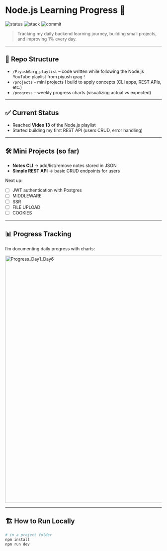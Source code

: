 # Node.js Learning Progress 🚀
![status](https://img.shields.io/badge/learning-daily-blue)
![stack](https://img.shields.io/badge/Node.js-JavaScript-success)
![commit](https://img.shields.io/github/last-commit/Manavsheth78/Nodejs_learningProgress)



> Tracking my daily backend learning journey, building small projects, and improving 1% every day.

---



## 📂 Repo Structure
- `/PiyushGarg_playlist` – code written while following the Node.js YouTube playlist from piyush grag !
- `/projects` – mini projects I build to apply concepts (CLI apps, REST APIs, etc.)
- `/progress` – weekly progress charts (visualizing actual vs expected)

---

## ✅ Current Status
- Reached **Video 13** of the Node.js playlist
- Started building my first REST API (users CRUD, error handling)

---

## 🛠 Mini Projects (so far)
- **Notes CLI** → add/list/remove notes stored in JSON  
- **Simple REST API** → basic CRUD endpoints for users  

Next up:  
- [ ] JWT authentication with Postgres  
- [ ] MIDDLEWARE
- [ ] SSR
- [ ] FILE UPLOAD
- [ ] COOKIES

---

## 📊 Progress Tracking
I’m documenting daily progress with charts:

<img width="1320" height="793" alt="Progress_Day1_Day6" src="https://github.com/user-attachments/assets/7a73b770-a2cd-487a-a1b2-62b0ec99f9e7" />

---

## 🏗 How to Run Locally
```bash
# in a project folder
npm install
npm run dev
